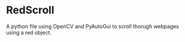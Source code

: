 # RedScroll

A python file using OpenCV and PyAutoGui to scroll thorugh webpages using a red object.
